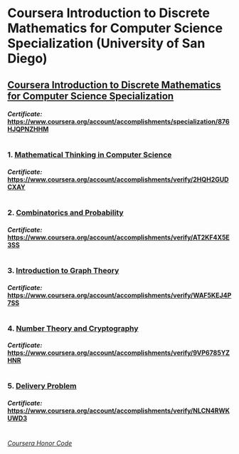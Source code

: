 # Coursera Introduction to Discrete Mathematics for Computer Science Specialization (University of San Diego)


## [Coursera Introduction to Discrete Mathematics for Computer Science Specialization](https://www.coursera.org/specializations/discrete-mathematics)
####    *Certificate:* https://www.coursera.org/account/accomplishments/specialization/876HJQPNZHHM
#

### 1. [Mathematical Thinking in Computer Science](https://www.coursera.org/learn/what-is-a-proof?specialization=discrete-mathematics)

####    *Certificate:* https://www.coursera.org/account/accomplishments/verify/2HQH2GUDCXAY
#
### 2. [Combinatorics and Probability](https://www.coursera.org/learn/combinatorics?specialization=discrete-mathematics)

####    *Certificate:* https://www.coursera.org/account/accomplishments/verify/AT2KF4X5E3SS
#   
### 3. [Introduction to Graph Theory](https://www.coursera.org/learn/graphs?specialization=discrete-mathematics)

####    *Certificate:* https://www.coursera.org/account/accomplishments/verify/WAF5KEJ4P7SS
#   
### 4. [Number Theory and Cryptography](https://www.coursera.org/learn/number-theory-cryptography?specialization=discrete-mathematics)

####    *Certificate:* https://www.coursera.org/account/accomplishments/verify/9VP6785YZHNR
#
### 5. [Delivery Problem](https://www.coursera.org/learn/delivery-problem?specialization=discrete-mathematics)

####    *Certificate:* https://www.coursera.org/account/accomplishments/verify/NLCN4RWKUWD3
#



[*Coursera Honor Code*](https://www.coursera.support/s/article/209818863-Coursera-Honor-Code?language=en_US)
